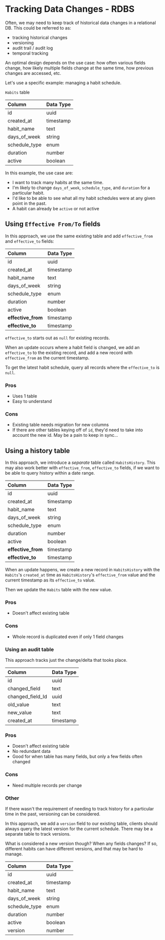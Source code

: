 # Tracking Data Changes - RDBS

Often, we may need to keep track of historical data changes in a relational DB. This could be referred to as:
- tracking historical changes
- versioning
- audit trail / audit log
- temporal tracking

An optimal design depends on the use case: how often various fields change, how likely multiple fields change at the same time, how previous changes are accessed, etc.

Let's use a specific example: managing a habit schedule.

`Habits` table

| Column        | Data Type
| :------------- |:-------------
| id | uuid
| created_at | timestamp
| habit_name | text
| days_of_week | string
| schedule_type | enum
| duration | number
| active | boolean

In this example, the use case are:
- I want to track many habits at the same time. 
- I'm likely to change `days_of_week`, `schedule_type`, and `duration` for a particular habit.
- I'd like to be able to see what all my habit schedules were at any given point in the past.
- A habit can already be `active` or not active

## Using `Effective From/To` fields

In this approach, we use the same existing table and add `effective_from` and `effective_to` fields:

| Column        | Data Type
| :------------- |:-------------
| id | uuid
| created_at | timestamp
| habit_name | text
| days_of_week | string
| schedule_type | enum
| duration | number
| active | boolean
| **effective_from** | timestamp
| **effective_to** | timestamp

`effective_to` starts out as `null` for existing records.

When an update occurs where a habit field is changed, we add an `effective_to` to the existing record, and add a new record with `effective_from` as the current timestamp.

To get the latest habit schedule, query all records where the `effective_to` is `null`.

### Pros
- Uses 1 table
- Easy to understand

### Cons
- Existing table needs migration for new columns
- If there are other tables keying off of `id`, they'd need to take into account the new id. May be a pain to keep in sync...

## Using a history table

In this approach, we introduce a *separate* table called `HabitsHistory`.
This may also work better with `effective_from`, `effective_to` fields, if we want to be able to query history within a date range.

| Column        | Data Type
| :------------- |:-------------
| id | uuid
| created_at | timestamp
| habit_name | text
| days_of_week | string
| schedule_type | enum
| duration | number
| active | boolean
| **effective_from** | timestamp
| **effective_to** | timestamp

When an update happens, we create a new record in `HabitsHistory` with the `Habits`'s `created_at` time as `HabitsHistory`'s `effective_from` value and the current timestamp as its `effective_to` value. 

Then we update the `Habits` table with the new value.

### Pros
- Doesn't affect existing table

### Cons
- Whole record is duplicated even if only 1 field changes

### Using an audit table

This approach tracks just the change/delta that tooks place.

| Column        | Data Type
| :------------- |:-------------
| id | uuid
| changed_field | text
| changed_field_Id | uuid
| old_value | text
| new_value | text
| created_at | timestamp

### Pros
- Doesn't affect existing table
- No redundant data
- Good for when table has many fields, but only a few fields often changed

### Cons
- Need multiple records per change

### Other 

If there wasn't the requirement of needing to track history for a particular time in the past, versioning can be considered.

In this approach, we add a `version` field to our existing table, clients should always query the latest version for the current schedule.
There may be a separate table to track versions.

What is considered a new version though? When any fields changes? If so, different habits can have different versions, and that may be hard to manage.

| Column        | Data Type
| :------------- |:-------------
| id | uuid
| created_at | timestamp
| habit_name | text
| days_of_week | string
| schedule_type | enum
| duration | number
| active | boolean
| version | number

